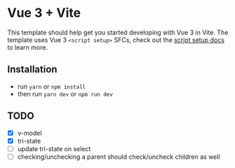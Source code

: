 # Vue 3 + Vite

This template should help get you started developing with Vue 3 in Vite. The template uses Vue 3 `<script setup>` SFCs, check out the [script setup docs](https://v3.vuejs.org/api/sfc-script-setup.html#sfc-script-setup) to learn more.

## Installation

- run `yarn` or `npm install`
- then run `yarn dev` or `npm run dev`

## TODO
- [x] v-model
- [x] tri-state
- [ ] update tri-state on select
- [ ] checking/unchecking a parent should check/uncheck children as well
